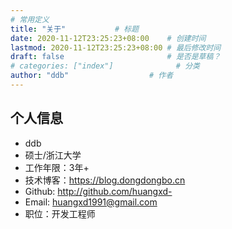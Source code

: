 ```yaml
---
# 常用定义
title: "关于"           # 标题
date: 2020-11-12T23:25:23+08:00    # 创建时间
lastmod: 2020-11-12T23:25:23+08:00 # 最后修改时间
draft: false                       # 是否是草稿？
# categories: ["index"]              # 分类
author: "ddb"                  # 作者
---
```


## 个人信息

 - ddb
 - 硕士/浙江大学
 - 工作年限：3年+
 - 技术博客：https://blog.dongdongbo.cn
 - Github: http://github.com/huangxd-
 - Email: huangxd1991@gmail.com
 - 职位：开发工程师

